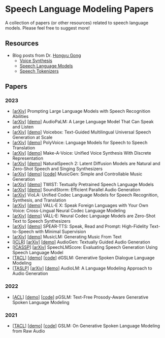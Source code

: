 # Speech Language Modeling Papers
A collection of papers (or other resources) related to speech language models. Please feel free to suggest more!

## Resources

- Blog posts from Dr. [Hongyu Gong](https://hongyugong.github.io/)
  - [Voice Synthesis](https://hongyugong.github.io/posts/2023/07/blog-post-0/)
  - [Speech Language Models](https://hongyugong.github.io/posts/2023/07/blog-post-1/)
  - [Speech Tokenizers](https://hongyugong.github.io/posts/2023/07/blog-post-2/)


## Papers

### 2023

- [[arXiv](https://arxiv.org/abs/2307.11795)] Prompting Large Language Models with Speech Recognition Abilities
- [[arXiv](https://arxiv.org/abs/2306.12925)] [[demo](https://google-research.github.io/seanet/audiopalm/examples/)] AudioPaLM: A Large Language Model That Can Speak and Listen
- [[arXiv](https://arxiv.org/abs/2306.15687)] [[demo](https://voicebox.metademolab.com/#demo)] Voicebox: Text-Guided Multilingual Universal Speech Generation at Scale
- [[arXiv](https://arxiv.org/abs/2306.02982)] [[demo](https://speechtranslation.github.io/polyvoice/)] PolyVoice: Language Models for Speech to Speech Translation
- [[arXiv](https://arxiv.org/abs/2305.19269)] [[demo](https://make-a-voice.github.io/)] Make-A-Voice: Unified Voice Synthesis With Discrete Representation
- [[arXiv](https://arxiv.org/abs/2304.09116)] [[demo](https://speechresearch.github.io/naturalspeech2/)] NaturalSpeech 2: Latent Diffusion Models are Natural and Zero-Shot Speech and Singing Synthesizers
- [[arXiv](https://arxiv.org/abs/2306.05284)] [[demo](https://ai.honu.io/papers/musicgen/)] [[code](https://github.com/facebookresearch/audiocraft)] MusicGen: Simple and Controllable Music Generation
- [[arXiv](https://arxiv.org/abs/2305.13009)] [[demo](https://pages.cs.huji.ac.il/adiyoss-lab/twist/)] TWIST: Textually Pretrained Speech Language Models
- [[arXiv](https://arxiv.org/abs/2305.09636)] [[demo](https://google-research.github.io/seanet/soundstorm/examples/)] SoundStorm: Efficient Parallel Audio Generation
- [[arXiv](https://arxiv.org/abs/2305.16107)] VioLA: Unified Codec Language Models for Speech Recognition, Synthesis, and Translation
- [[arXiv](https://arxiv.org/abs/2303.03926)] [[demo](https://www.microsoft.com/en-us/research/project/vall-e-x/vall-e-x/)] VALL-E X: Speak Foreign Languages with Your Own Voice: Cross-Lingual Neural Codec Language Modeling
- [[arXiv](https://arxiv.org/abs/2301.02111)] [[demo](https://www.microsoft.com/en-us/research/project/vall-e-x/vall-e/)] VALL-E: Neural Codec Language Models are Zero-Shot Text to Speech Synthesizers
- [[arXiv](https://arxiv.org/abs/2302.03540)] [[demo](https://google-research.github.io/seanet/speartts/examples/)] SPEAR-TTS: Speak, Read and Prompt: High-Fidelity Text-to-Speech with Minimal Supervision
- [[arXiv](https://arxiv.org/abs/2301.11325)] [[demo](https://google-research.github.io/seanet/musiclm/examples/)] MusicLM: Generating Music From Text
- [[ICLR](https://openreview.net/forum?id=CYK7RfcOzQ4)] [[arXiv](https://arxiv.org/abs/2209.15352)] [[demo](https://felixkreuk.github.io/audiogen/)] AudioGen: Textually Guided Audio Generation
- [[ICASSP](https://ieeexplore.ieee.org/document/10095710)] [[arXiv](https://arxiv.org/abs/2212.04559)] SpeechLMScore: Evaluating Speech Generation Using Speech Language Model
- [[TACL](https://aclanthology.org/2023.tacl-1.15/)] [[demo](https://speechbot.github.io/dgslm/index.html)] [[code](https://github.com/facebookresearch/fairseq/blob/main/examples/textless_nlp/dgslm)] dGSLM: Generative Spoken Dialogue Language Modeling
- [[TASLP](https://ieeexplore.ieee.org/abstract/document/10158503)] [[arXiv](https://arxiv.org/abs/2209.03143)] [[demo](https://google-research.github.io/seanet/audiolm/examples/)] AudioLM: A Language Modeling Approach to Audio Generation


### 2022

- [[ACL](https://aclanthology.org/2022.acl-long.593/)] [[demo](https://speechbot.github.io/pgslm/index.html)] [[code](https://github.com/facebookresearch/fairseq/blob/main/examples/textless_nlp/pgslm/)] pGSLM: Text-Free Prosody-Aware Generative Spoken Language Modeling

### 2021

- [[TACL](https://aclanthology.org/2021.tacl-1.79/)] [[demo](https://speechbot.github.io/gslm/index.html)] [[code](https://github.com/facebookresearch/fairseq/tree/main/examples/textless_nlp/gslm)] GSLM: On Generative Spoken Language Modeling from Raw Audio
